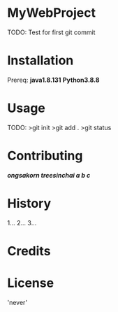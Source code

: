 # MyWebProject
TODO: Test for first git commit

# Installation
Prereq: **java1.8.131**
        **Python3.8.8**

# Usage
TODO: >git init
      >git add .
      >git status

# Contributing
***ongsakorn treesinchai
a
b
c***

# History
1...
2...
3...

# Credits


# License
'never'
